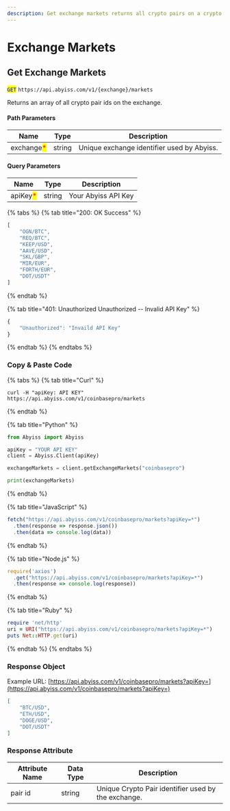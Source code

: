 ```yaml
---
description: Get exchange markets returns all crypto pairs on a crypto exchange.
---
```


# Exchange Markets

## Get Exchange Markets

<mark style="color:blue;">`GET`</mark> `https://api.abyiss.com/v1/{exchange}/markets`

Returns an array of all crypto pair ids on the exchange.

#### Path Parameters

| Name                                       | Type   | Description                                |
| ------------------------------------------ | ------ | ------------------------------------------ |
| exchange<mark style="color:red;">\*</mark> | string | Unique exchange identifier used by Abyiss. |

#### Query Parameters

| Name                                     | Type   | Description         |
| ---------------------------------------- | ------ | ------------------- |
| apiKey<mark style="color:red;">\*</mark> | string | Your Abyiss API Key |

{% tabs %}
{% tab title="200: OK Success" %}
```javascript
[
    "OGN/BTC",
    "REQ/BTC",
    "KEEP/USD",
    "AAVE/USD",
    "SKL/GBP",
    "MIR/EUR",
    "FORTH/EUR",
    "DOT/USDT"
]
```
{% endtab %}

{% tab title="401: Unauthorized Unauthorized -- Invalid API Key" %}
```javascript
{
    "Unauthorized": "Invaild API Key"
}
```
{% endtab %}
{% endtabs %}

### Copy & Paste Code

{% tabs %}
{% tab title="Curl" %}
```shell
curl -H "apiKey: API KEY" https://api.abyiss.com/v1/coinbasepro/markets
```
{% endtab %}

{% tab title="Python" %}
```python
from Abyiss import Abyiss

apiKey = "YOUR API KEY" 
client = Abyiss.Client(apiKey) 

exchangeMarkets = client.getExchangeMarkets("coinbasepro")

print(exchangeMarkets)
```
{% endtab %}

{% tab title="JavaScript" %}
```javascript
fetch("https://api.abyiss.com/v1/coinbasepro/markets?apiKey=*")
  .then(response => response.json())
  .then(data => console.log(data))
```
{% endtab %}

{% tab title="Node.js" %}
```javascript
require('axios')
  .get("https://api.abyiss.com/v1/coinbasepro/markets?apiKey=*")
  .then(response => console.log(response))
```
{% endtab %}

{% tab title="Ruby" %}
```ruby
require 'net/http'
uri = URI("https://api.abyiss.com/v1/coinbasepro/markets?apiKey=*")
puts Net::HTTP.get(uri)
```
{% endtab %}
{% endtabs %}

### Response Object

Example URL: [https://api.abyiss.com/v1/coinbasepro/markets?apiKey=](https://api.abyiss.com/v1/coinbasepro/markets?apiKey=)

```json
[
    "BTC/USD",
    "ETH/USD",
    "DOGE/USD",
    "DOT/USDT"
]
```

### Response Attribute

| Attribute Name | Data Type | Description                                         |
| -------------- | --------- | --------------------------------------------------- |
| pair id        | string    | Unique Crypto Pair identifier used by the exchange. |
